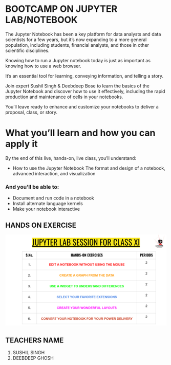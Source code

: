 # BOOTCAMP ON JUPYTER LAB/NOTEBOOK

The Jupyter Notebook has been a key platform for data analysts and data scientists for a few years, but it’s now expanding to a more general population, including students, financial analysts, and those in other scientific disciplines. 

Knowing how to run a Jupyter notebook today is just as important as knowing how to use a web browser. 

It’s an essential tool for learning, conveying information, and telling a story.

Join expert Sushil Singh & Deebdeep Bose to learn the basics of the Jupyter Notebook and discover how to use it effectively, including the rapid production and maintenance of cells in your notebooks. 

You’ll leave ready to enhance and customize your notebooks to deliver a proposal, class, or story.

# What you’ll learn and how you can apply it
By the end of this live, hands-on, live class, you’ll understand:

+ How to use the Jupyter Notebook
The format and design of a notebook, advanced interaction, and visualization

### And you’ll be able to:

+ Document and run code in a notebook
+ Install alternate language kernels
+ Make your notebook interactive

## HANDS ON EXERCISE

![jupyter](jupyterfinal.png)


## TEACHERS NAME

1. SUSHIL SINGH 
2. DEEBDEEP GHOSH
